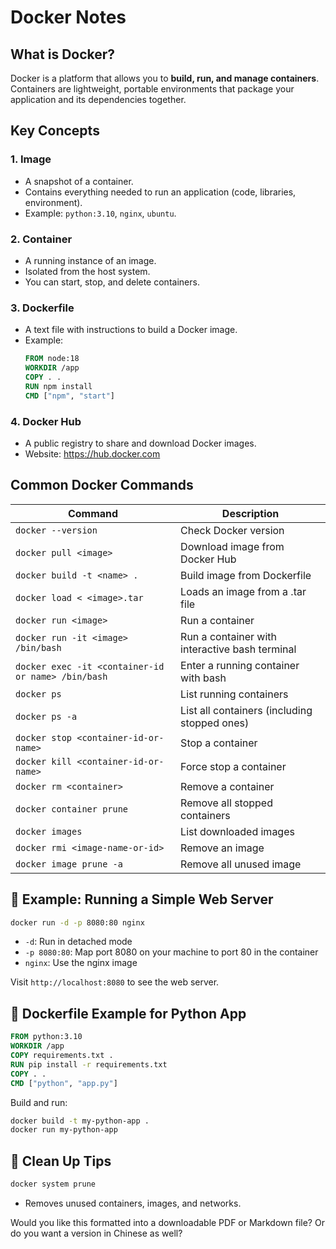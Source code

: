 # Docker Notes

## What is Docker?
Docker is a platform that allows you to **build, run, and manage containers**. Containers are lightweight, portable environments that package your application and its dependencies together.

## Key Concepts

### 1. **Image**
- A snapshot of a container.
- Contains everything needed to run an application (code, libraries, environment).
- Example: `python:3.10`, `nginx`, `ubuntu`.

### 2. **Container**
- A running instance of an image.
- Isolated from the host system.
- You can start, stop, and delete containers.

### 3. **Dockerfile**
- A text file with instructions to build a Docker image.
- Example:
  ```Dockerfile
  FROM node:18
  WORKDIR /app
  COPY . .
  RUN npm install
  CMD ["npm", "start"]
  ```

### 4. **Docker Hub**
- A public registry to share and download Docker images.
- Website: https://hub.docker.com



## Common Docker Commands

| Command | Description |
|--|-|
| `docker --version` | Check Docker version |
| `docker pull <image>` | Download image from Docker Hub |
| `docker build -t <name> .` | Build image from Dockerfile |
| `docker load < <image>.tar` | Loads an image from a .tar file |
| `docker run <image>` | Run a container |
| `docker run -it <image> /bin/bash` | Run a container with interactive bash terminal |
| `docker exec -it <container-id or name> /bin/bash` | Enter a running container with bash |
| `docker ps` | List running containers |
| `docker ps -a` | List all containers (including stopped ones)|
| `docker stop <container-id-or-name>` | Stop a container |
| `docker kill <container-id-or-name>` | Force stop a container |
| `docker rm <container>` | Remove a container |
| `docker container prune` | Remove all stopped containers |
| `docker images` | List downloaded images |
| `docker rmi <image-name-or-id>` | Remove an image |
| `docker image prune -a` | Remove all unused image |


## 🧪 Example: Running a Simple Web Server

```bash
docker run -d -p 8080:80 nginx
```

- `-d`: Run in detached mode
- `-p 8080:80`: Map port 8080 on your machine to port 80 in the container
- `nginx`: Use the nginx image

Visit `http://localhost:8080` to see the web server.



## 📂 Dockerfile Example for Python App

```Dockerfile
FROM python:3.10
WORKDIR /app
COPY requirements.txt .
RUN pip install -r requirements.txt
COPY . .
CMD ["python", "app.py"]
```

Build and run:
```bash
docker build -t my-python-app .
docker run my-python-app
```



## 🧼 Clean Up Tips

```bash
docker system prune
```
- Removes unused containers, images, and networks.


Would you like this formatted into a downloadable PDF or Markdown file? Or do you want a version in Chinese as well?